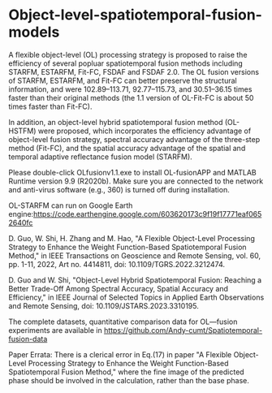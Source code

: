 # Object-level-spatiotemporal-fusion-models

A flexible object-level (OL) processing strategy is proposed to raise the efficiency of several popluar spatiotemporal fusion methods including STARFM, ESTARFM, Fit-FC, FSDAF and FSDAF 2.0. The OL fusion versions of STARFM, ESTARFM, and Fit-FC can better preserve the structural information, and were 102.89–113.71, 92.77–115.73, and 30.51–36.15 times faster than their original methods (the 1.1 version of OL-Fit-FC is about 50 times faster than Fit-FC).

In addition, an object-level hybrid spatiotemporal fusion method (OL-HSTFM) were proposed, which incorporates the efficiency advantage of object-level fusion strategy, spectral accuracy advantage of the three-step method (Fit-FC), and the spatial accuracy advantage of the spatial and temporal adaptive reflectance fusion model (STARFM).

Please double-click OLfusionv1.1.exe to install OL-fusionAPP and MATLAB Runtime version 9.9 (R2020b). Make sure you are connected to the network and anti-virus software (e.g., 360) is turned off during installation.

OL-STARFM can run on Google Earth engine:https://code.earthengine.google.com/603620173c9f19f17771eaf0652640fc

D. Guo, W. Shi, H. Zhang and M. Hao, "A Flexible Object-Level Processing Strategy to Enhance the Weight Function-Based Spatiotemporal Fusion Method," in IEEE Transactions on Geoscience and Remote Sensing, vol. 60, pp. 1-11, 2022, Art no. 4414811, doi: 10.1109/TGRS.2022.3212474.

D. Guo and W. Shi, "Object-Level Hybrid Spatiotemporal Fusion: Reaching a Better Trade-Off Among Spectral Accuracy, Spatial Accuracy and Efficiency," in IEEE Journal of Selected Topics in Applied Earth Observations and Remote Sensing, doi: 10.1109/JSTARS.2023.3310195.

The complete datasets, quantitative comparison data for OL—fusion experiments are available in https://github.com/Andy-cumt/Spatiotemporal-fusion-data

Paper Errata:
There is a clerical error in Eq.(17) in paper "A Flexible Object-Level Processing Strategy to Enhance the Weight Function-Based Spatiotemporal Fusion Method," where the fine image of the predicted phase should be involved in the calculation, rather than the base phase.

